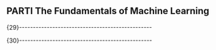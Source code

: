 ## **PARTI The Fundamentals of Machine Learning**

{29}------------------------------------------------

{30}------------------------------------------------
